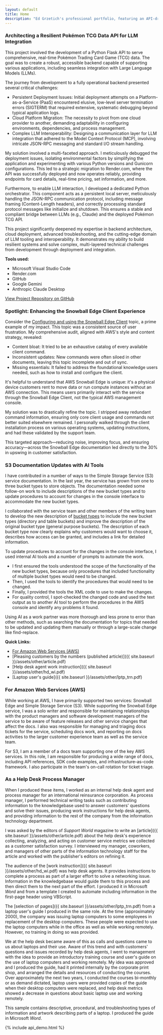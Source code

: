```yaml
---
layout: default
title: Home
description: "Ed Grzetich's professional portfolio, featuring an API-driven resume, comprehensive writing samples from AWS and earlier career, and content strategy insights."    
---
```


<div class="project-card">

### Architecting a Resilient Pokémon TCG Data API for LLM Integration

This project involved the development of a Python Flask API to serve comprehensive, real-time Pokémon Trading Card Game (TCG) data. The goal was to create a robust, accessible backend capable of supporting various applications, including seamless integration with Large Language Models (LLMs).

The journey from development to a fully operational backend presented several critical challenges:

*   Persistent Deployment Issues: Initial deployment attempts on a Platform-as-a-Service (PaaS) encountered elusive, low-level server termination errors (SIGTERM) that required extensive, systematic debugging beyond typical application logs.
*   Cloud Platform Migration: The necessity to pivot from one cloud provider to another, demanding adaptability in configuring environments, dependencies, and process management.
*   Complex LLM Interoperability: Designing a communication layer for LLM integration that adhered to the Model Context Protocol (MCP), involving intricate JSON-RPC messaging and standard I/O stream handling.

My solution involved a multi-faceted approach. I meticulously debugged the deployment issues, isolating environmental factors by simplifying the application and experimenting with various Python versions and Gunicorn configurations. This led to a strategic migration to Render.com, where the API was successfully deployed and now operates reliably, providing endpoints for card details, real-time pricing, set information, and more.

Furthermore, to enable LLM interaction, I developed a dedicated Python orchestrator. This component acts as a persistent local server, meticulously handling the JSON-RPC communication protocol, including message framing (Content-Length headers), and correctly processing standard protocol messages like initialize and shutdown. This ensures a stable and compliant bridge between LLMs (e.g., Claude) and the deployed Pokémon TCG API.

This project significantly deepened my expertise in backend architecture, cloud deployment, advanced troubleshooting, and the cutting-edge domain of LLM tooling and interoperability. It demonstrates my ability to build resilient systems and solve complex, multi-layered technical challenges from development through deployment and integration.

**Tools used:**
*   Microsoft Visual Studio Code
*   Render.com
*   GitHub
*   Google Gemini
*   Anthropic Claude Desktop

[View Project Repository on GitHub](https://github.com/grzetich/pokemon-tcg-mcp)

</div>

<div class="project-card">

### Spotlight: Enhancing the Snowball Edge Client Experience

Consider the [Configuring and using the Snowball Edge Client](https://docs.aws.amazon.com/snowball/latest/developer-guide/using-client-commands.html) topic, a prime example of my impact. This topic was a consistent source of user frustration. My comprehensive audit, aligned with AWS's style and content strategy, revealed:

*   Content bloat: It tried to be an exhaustive catalog of every available client command.
*   Inconsistent updates: New commands were often siloed in other documents, leaving this topic incomplete and out of sync.
*   Missing essentials: It failed to address the foundational knowledge users needed, such as how to install and configure the client.

It's helpful to understand that AWS Snowball Edge is unique: it's a physical device customers rent to move data or run compute instances without an AWS connection. This means users primarily interact with the service through the Snowball Edge Client, not the typical AWS management console.

My solution was to drastically refine the topic. I stripped away redundant command information, ensuring only core client usage and commands not better suited elsewhere remained. I personally walked through the client installation process on various operating systems, updating instructions, and had these validated by the support team.

This targeted approach—reducing noise, improving focus, and ensuring accuracy—across the Snowball Edge documentation led directly to the 30%  in upswing in customer satisfaction.

</div>

<div class="project-card">

### S3 Documentation Updates with AI Tools

I have contributed in a number of ways to the Simple Storage Service (S3) service documentation. In the last year, the service has grown from one to three bucket types to store objects. The documentation needed some follow-on work to include descriptions of the new bucket types and to update procedures to account for changes in the console interface to accommodate the new bucket types.

I collaborated with the service team and other members of the writing team to develop the new description of [bucket types](https://docs.aws.amazon.com/AmazonS3/latest/userguide/Welcome.html#BasicsBucket) to include the new bucket types (directory and table buckets) and improve the description of the original bucket type (general purpose buckets). The description of each bucket type now clearly explains why customers would want to choose it, describes how access can be granted, and includes a link for detailed information.

To update procedures to account for the changes in the console interface, I used internal AI tools and a number of prompts to automate the work.

*   I first ensured the tools understood the scope of the functionality of the new bucket types, because only procedures that included functionality of multiple bucket types would need to be changed.
*   Then, I used the tools to identify the procedures that would need to be changed.
*   Finally, I provided the tools the XML code to use to make the changes.
*   For quality control, I spot-checked the changed code and used the text output as to another AI tool to perform the procedures in the AWS console and identify any problems it found.

Using AI as a work partner was more thorough and less prone to error than other methods, such as searching the documentation for topics that needed to be updated and updating them manually or through a large-scale change like find-replace.

</div>

<div class="project-card">

**Quick Links:**

*   [For Amazon Web Services (AWS)](#for-amazon-web-services-aws)
*   [Pleasing customers by the numbers (published article)]({{ site.baseurl }}/assets/other/article.pdf)
*   [Help desk agent work instruction]({{ site.baseurl }}/assets/other/hd_wi.pdf)
*   [Laptop user's guide]({{ site.baseurl }}/assets/other/lptp_trn.pdf)

</div>

<div class="project-card">

### For Amazon Web Services (AWS)

While working at AWS, I have primarily supported two services: Snowball Edge and Simple Storage Service (S3). While supporting the Snowball Edge service, I was a solo writer and responsible for maintaining relationships with the product managers and software development managers of the service to be aware of feature releases and other service changes that affect the docs. I also was responsible for managing and triaging docs tickets for the service, scheduling docs work, and reporting on docs activities to the larger customer experience team as well as the service team.

For S3, I am a member of a docs team supporting one of the key AWS services. In this role, I am responsible for producing a wide range of docs, including API references, SDK code examples, and infrastructure-as-code framework. I also participate in the team's on-call rotation for ticket triage.

</div>

<div class="project-card">

### As a Help Desk Process Manager

When I produced these items, I worked as an internal help desk agent and process manager for an international reinsurance corporation. As process manager, I performed technical writing tasks such as contributing information to the knowledgebase used to answer customers' questions and solve their issues, producing work instructions for help desk agents, and providing information to the rest of the company from the information technology department.

I was asked by the editors of *Support World* magazine to write an [article]({{ site.baseurl }}/assets/other/article.pdf) about the help desk's experience collecting, analyzing, and acting on customer service metrics we collected as a customer satisfaction survey. I interviewed my manager, coworkers, and managers of other parts of the information technology staff for the article and worked with the publisher's editors on refining it.

The audience of the [work instruction]({{ site.baseurl }}/assets/other/hd_wi.pdf) was help desk agents. It provides instructions to complete a process as part of a larger effort to solve a networking issue. Information in the knowledgebase would guide them to this process and then direct them to the next part of the effort. I produced it in Microsoft *Word* and from a template I created to automate including information in the first-page header using VBScript.

The [selection of pages]({{ site.baseurl }}/assets/other/lptp_trn.pdf) from a laptop user's guide I produced in the same role. At the time (approximately 2000), the company was issuing laptop computers to some employees in replacement of the desktop computers. These people were expected to use the laptop computers while in the office as well as while working remotely. However, no training in doing so was provided.

We at the help desk became aware of this as calls and questions came to us about laptops and their use. Aware of this trend and with customers' questions and issues recorded by help desk agents, I went to management with the idea to provide an introductory training course and user's guide on the use of laptop computers and working remotely. My idea was approved and I produced the guide, had it printed internally by the corporate print shop, and arranged the details and resources of conducting the courses. Over approximately the next two years, I conducted the courses bi-monthly or as demand dictated, laptop users were provided copies of the guide when their desktop computers were replaced, and help desk metrics showed a decrease in questions about basic laptop use and working remotely.

This sample contains descriptive, procedural, and troubleshooting types of information and artwork describing parts of a laptop. I produced the guide in Microsoft *Word*.

</div>

{% include api_demo.html %}